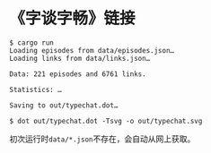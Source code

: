 # 《字谈字畅》链接

```shell
$ cargo run
Loading episodes from data/episodes.json…
Loading links from data/links.json…

Data: 221 episodes and 6761 links.

Statistics: …

Saving to out/typechat.dot…

$ dot out/typechat.dot -Tsvg -o out/typechat.svg
```

初次运行时`data/*.json`不存在，会自动从网上获取。
